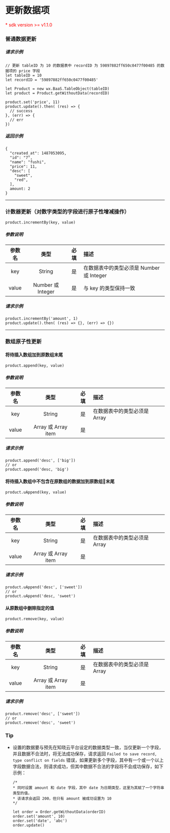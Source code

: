 # 更新数据项

<p style='color:red'>* sdk version >= v1.1.0</p>

### 普通数据更新

##### 请求示例

```
// 更新 tableID 为 10 的数据表中 recordID 为 59897882ff650c0477f00485 的数据项的 price 字段
let tableID = 10
let recordID = '59897882ff650c0477f00485'

let Product = new wx.BaaS.TableObject(tableID)
let product = Product.getWithoutData(recordID)

product.set('price', 11)
product.update().then( (res) => {
  // success
}, (err) => {
  // err
})
```

##### 返回示例

```
{
  "created_at": 1487053095,
  "id": "7",
  "name": "fushi",
  "price": 11,
  "desc": [
    "sweet",
    "red",
  ],
  amount: 2
}
```

-- --

### 计数器更新（对数字类型的字段进行原子性增减操作）

`product.incrementBy(key, value)`

##### 参数说明

|  参数名  |  类型  |  必填  |  描述  |
| :-----------: | :----: | :--: | :------------------------ |
|  key  |  String |  是  |  在数据表中的类型必须是 Number 或 Integer  |
|  value  |  Number 或 Integer  |  是  |  与 key 的类型保持一致  |

##### 请求示例

```
product.incrementBy('amount', 1)
product.update().then( (res) => {}, (err) => {})
```

__ __

### 数组原子性更新

#### 将待插入数组加到原数组末尾

`product.append(key, value)`

##### 参数说明

|   参数名   |   类型   |  必填  |   描述   |
| :-----------: | :----: | :--: | :------------------------ |
| key | String | 是 | 在数据表中的类型必须是 Array |
| value | Array 或 Array item |  是   |  |

##### 请求示例

```
product.append('desc', ['big'])
// or
product.append('desc, 'big')
```

#### 将待插入数组中不包含在原数组的数据加到原数组末尾

`product.uAppend(key, value)`

##### 参数说明

|   参数名   |   类型   |  必填  |   描述   |
| :-----------: | :----: | :--: | :------------------------ |
| key | String | 是 | 在数据表中的类型必须是 Array |
| value | Array 或 Array item |  是   |  |

##### 请求示例

```
product.uAppend('desc', ['sweet'])
// or
product.uAppend('desc, 'sweet')
```

#### 从原数组中删除指定的值

`product.remove(key, value)`

##### 参数说明

|   参数名   |   类型   |  必填  |   描述   |
| :-----------: | :----: | :--: | :------------------------ |
| key | String | 是 | 在数据表中的类型必须是 Array |
| value | Array 或 Array item |  是   |  |

##### 请求示例

```
product.remove('desc', ['sweet'])
// or
product.remove('desc', 'sweet')
```

### Tip

- 设置的数据要与预先在知晓云平台设定的数据类型一致，当仅更新一个字段，并且数据不合法时，将无法成功保存，请求返回 `Failed to save record, type conflict on fields` 错误，如果更新多个字段，其中有一个或一个以上字段数据合法，则请求成功，但其中数据不合法的字段将不会成功保存，如下示例：

  ```
  /*
  * 同时设置 amount 和 date 字段，其中 date 为日期类型，这里为其赋了一个字符串类型的值，
  * 该请求会返回 200，但只有 amount 被成功设置为 10
  */

  let order = Order.getWithoutData(orderID)
  order.set('amount', 10)
  order.set('date', 'abc')
  order.update()
  ```
